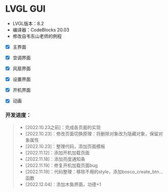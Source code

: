 # LVGL GUI

- LVGL版本：8.2
- 编译器：CodeBlocks 20.03
- 修改自韦东山老师的例程



- [x] 主界面
- [x] 空调界面
- [x] 风扇界面
- [x] 设置界面
- [x] 开机界面
- [x] 动画



### 开发进度：

> - [2022.10.23之前]：完成各页面的实现
> - [2022.10.23]：修改页面切换原理：将删除对象改为隐藏对象，保留对象属性
> - [2022.10.23]：整理代码，添加页面模板
> - [2022.11.12]：添加开机加载页面
> - [2022.11.18]：添加亮度通知条
> - [2022.11.19]：修复开机加载页面bug
> - [2022.11.19]：代码整理：移除不用的style，添加bosco_create_btn...函数
> - [2022.12.04]：添加木鱼界面，功德+1

